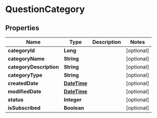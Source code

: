 
# QuestionCategory

## Properties
Name | Type | Description | Notes
------------ | ------------- | ------------- | -------------
**categoryId** | **Long** |  |  [optional]
**categoryName** | **String** |  |  [optional]
**categoryDescription** | **String** |  |  [optional]
**categoryType** | **String** |  |  [optional]
**createdDate** | [**DateTime**](DateTime.md) |  |  [optional]
**modifiedDate** | [**DateTime**](DateTime.md) |  |  [optional]
**status** | **Integer** |  |  [optional]
**isSubscribed** | **Boolean** |  |  [optional]



